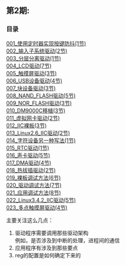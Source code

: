 
## 第2期:  

### 目录  

[001_使用定时器实现按键防抖(1节)](./001_使用定时器实现按键防抖.md)   
[002_输入子系统驱动(2节)](./002_输入子系统驱动.md)   
[003_分层分离驱动(1节)](./003_分层分离驱动.md)   
[004_LCD驱动(7节)](./004_LCD驱动.md)   
[005_触摸屏驱动(3节)](./005_触摸屏驱动(3节).md)   
[006_USB设备驱动(4节)](./006_USB设备驱动(4节).md)   
[007_块设备驱动(3节)](./007_块设备驱动(3节).md)   
[008_NAND_FLASH驱动(5节)](./008_NAND_FLASH驱动(5节).md)   
[009_NOR_FLASH驱动(3节)](./009_NOR_FLASH驱动(3节).md)   
[010_DM9000C移植(3节)](./010_DM9000C移植(3节).md)   
[011_虚拟网卡驱动(2节)](./011_虚拟网卡驱动(2节).md)   
[012_IIC裸板(3节)](./012_IIC裸板(3节).md)   
[013_Linux2.6_IIC驱动(2节)](./013_Linux2.6_IIC驱动(2节).md)   
[014_字符设备另一种写法(1节)](./014_字符设备另一种写法(1节).md)   
[015_RTC驱动(1节)](./015_RTC驱动(1节).md)   
[016_声卡驱动(5节)](./016_声卡驱动(5节).md)   
[017_DMA驱动(4节)](./017_DMA驱动(4节).md)   
[018_热拔插驱动(2节)](./018_热拔插驱动(2节).md)   
[019_裸板调试方法(6节)](./019_裸板调试方法(6节).md)   
[020_驱动调试方法(7节)](./020_驱动调试方法(7节).md)   
[021_应用调试方法(8节)](./021_应用调试方法(8节).md)   
[022_Linux3.4.2_IIC驱动(5节)](./022_Linux3.4.2_IIC驱动(5节).md)   
[023_多点触摸屏驱动(4节)](./023_多点触摸屏驱动(4节).md)  

主要关注这么几点：  
1. 驱动程序需要调用那些驱动架构  
例如，是否涉及到中断的处理，进程间的通信  
2. 应用程序有涉及到那些要点  
3. reg的配置是如何确定下来的  
